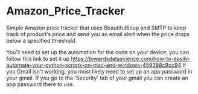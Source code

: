 # Amazon_Price_Tracker
Simple Amazon price tracker that uses BeautifulSoup and SMTP to keep track of product's price and send you an email alert when the price drops below a specified threshold

You'll need to set up the automation for the code on your device, you can follow this link to set it up https://towardsdatascience.com/how-to-easily-automate-your-python-scripts-on-mac-and-windows-459388c9cc94
If you Gmail isn't working, you most likely need to set up an app password in your gmail. If you go to the 'Security' tab of your gmail you can create an app password there to use.
